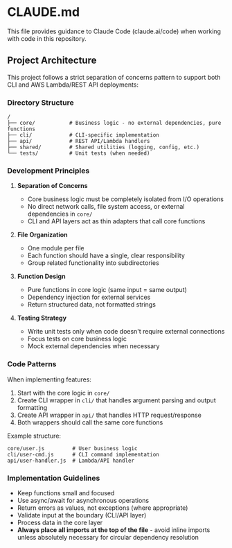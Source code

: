# CLAUDE.md

This file provides guidance to Claude Code (claude.ai/code) when working with code in this repository.

## Project Architecture

This project follows a strict separation of concerns pattern to support both CLI and AWS Lambda/REST API deployments:

### Directory Structure
```
/
├── core/           # Business logic - no external dependencies, pure functions
├── cli/            # CLI-specific implementation
├── api/            # REST API/Lambda handlers
├── shared/         # Shared utilities (logging, config, etc.)
└── tests/          # Unit tests (when needed)
```

### Development Principles

1. **Separation of Concerns**
   - Core business logic must be completely isolated from I/O operations
   - No direct network calls, file system access, or external dependencies in `core/`
   - CLI and API layers act as thin adapters that call core functions

2. **File Organization**
   - One module per file
   - Each function should have a single, clear responsibility
   - Group related functionality into subdirectories

3. **Function Design**
   - Pure functions in core logic (same input = same output)
   - Dependency injection for external services
   - Return structured data, not formatted strings

4. **Testing Strategy**
   - Write unit tests only when code doesn't require external connections
   - Focus tests on core business logic
   - Mock external dependencies when necessary

### Code Patterns

When implementing features:
1. Start with the core logic in `core/`
2. Create CLI wrapper in `cli/` that handles argument parsing and output formatting
3. Create API wrapper in `api/` that handles HTTP request/response
4. Both wrappers should call the same core functions

Example structure:
```
core/user.js         # User business logic
cli/user-cmd.js      # CLI command implementation
api/user-handler.js  # Lambda/API handler
```

### Implementation Guidelines

- Keep functions small and focused
- Use async/await for asynchronous operations
- Return errors as values, not exceptions (where appropriate)
- Validate input at the boundary (CLI/API layer)
- Process data in the core layer
- **Always place all imports at the top of the file** - avoid inline imports unless absolutely necessary for circular dependency resolution